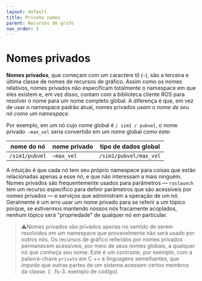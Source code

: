 ```yaml
---
layout: default
title: Private names
parent: Recursos de grafo
nav_order: 3
---
```


# Nomes privados

**Nomes privados**, que começam com um caractere til (`∼`), são a terceira e última classe de nomes de
recursos de gráfico. Assim como os nomes relativos, nomes privados não especificam totalmente o namespace em
que eles existem e, em vez disso, contam com a biblioteca cliente ROS para resolver o nome para um nome completo
global. A diferença é que, em vez de usar o namespace padrão atual, nomes privados
*usam o nome de seu nó como um namespace*.

Por exemplo, em um nó cujo nome global é `/ sim1 / pubvel`, o nome privado` ∼max_vel`
seria convertido em um nome global como este:

| nome do nó  | nome privado    | tipo de dados global  |
| ------------- | ------------ | ------------------ |
| `/sim1/pubvel` | `∼max_vel`  | `/sim1/pubvel/max_vel` |

A intuição é que cada nó tem seu próprio namespace para coisas que estão relacionadas apenas
a esse nó, e que não interessam a mais ninguém. Nomes privados são frequentemente usados para
parâmetros — `roslaunch` tem um recurso específico para definir parâmetros que são acessíveis
por nomes privados — e serviços que administram a operação de um nó. Geralmente é
um erro usar um nome privado para se referir a um tópico porque, se estivermos mantendo
nossos nós fracamente acoplados, nenhum tópico será "propriedade" de qualquer nó em particular.

> ⚠️Nomes privados são privados apenas no sentido de serem resolvidos em um namespace que provavelmente não será usado por outros nós. Os recursos de gráfico referidos por nomes privados permanecem acessíveis, por meio de seus nomes globais, a qualquer nó que conheça seu nome. Este é um contraste, por exemplo, com a palavra-chave `private` em C ++ e linguagens semelhantes, que *impede* que outras partes de um sistema acessem certos membros da classe.
{: .fs-3. exemplo de código}

